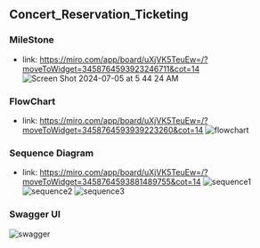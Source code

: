 ## Concert_Reservation_Ticketing

### MileStone 
- link: https://miro.com/app/board/uXjVK5TeuEw=/?moveToWidget=3458764593923246711&cot=14
![Screen Shot 2024-07-05 at 5 44 24 AM](https://github.com/si0852/Concert_Reservation_Ticketing/assets/64186698/a9d7ca5e-dcde-4877-a953-9399035c4046)

### FlowChart
- link: https://miro.com/app/board/uXjVK5TeuEw=/?moveToWidget=3458764593939223260&cot=14
![flowchart](https://github.com/si0852/Concert_Reservation_Ticketing/assets/64186698/de0f2fcd-2256-45aa-8106-5e1de96dd84a)

### Sequence Diagram
- link: https://miro.com/app/board/uXjVK5TeuEw=/?moveToWidget=3458764593881489755&cot=14
![sequence1](https://github.com/si0852/Concert_Reservation_Ticketing/assets/64186698/8d0cf4d3-e442-4fd4-8285-b4ef3df15cc3)
![sequence2](https://github.com/si0852/Concert_Reservation_Ticketing/assets/64186698/dd652adc-d201-495a-b74a-d386904311c1)
![sequence3](https://github.com/si0852/Concert_Reservation_Ticketing/assets/64186698/6de9a965-3bd9-4288-8642-0487bd873866)

### Swagger UI
![swagger](https://github.com/si0852/Concert_Reservation_Ticketing/assets/64186698/0fa18694-1467-4e2e-9817-cdcad1d58293)